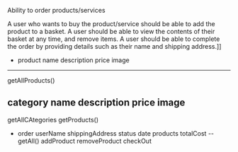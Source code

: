 Ability to order products/services

A user who wants to buy the product/service should be able to add the product to a basket.
A user should be able to view the contents of their basket at any time, and remove items.
A user should be able to complete the order by providing details such as their name and shipping address.\]]


- product
name
description
price
image
---
getAllProducts()


category
name
description
price
image
--
getAllCAtegories
getProducts()

- order
userName
shippingAddress
status
date
products
totalCost
--
getAll()
addProduct
removeProduct
checkOut

